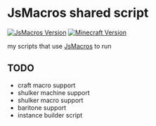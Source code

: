 # JsMacros shared script
<p align="left">
  <a href="https://github.com/JsMacros/JsMacros"><img src="https://img.shields.io/badge/JsMacros-1.8.3-brightgreen.svg" alt="JsMacros Version"/></a>
  <a href=""><img src="https://img.shields.io/badge/Minecraft-1.19.2-brightgreen.svg" alt="Minecraft Version"/></a>
</p>

  my scripts that use [JsMacros](https://github.com/JsMacros/JsMacros) to run

## TODO
* craft macro support
* shulker machine support
* shulker macro support
* baritone support
* instance builder script
